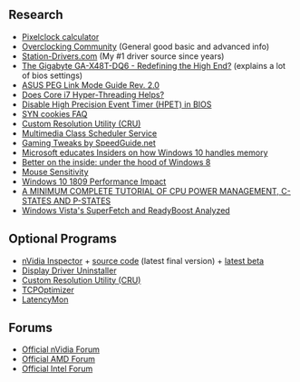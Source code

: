 ## Research
* [Pixelclock calculator](https://www.monitortests.com/pixelclock.php)
* [Overclocking Community](http://www.overclock.net/) (General good basic and advanced info)
* [Station-Drivers.com](http://www.station-drivers.com/) (My #1 driver source since years)
* [The Gigabyte GA-X48T-DQ6 - Redefining the High End?](http://www.anandtech.com/show/2410/13) (explains a lot of bios settings)
* [ASUS PEG Link Mode Guide Rev. 2.0](http://www.techarp.com/showarticle.aspx?artno=248&pgno=0)
* [Does Core i7 Hyper-Threading Helps?](http://vr-zone.com/articles/does-core-i7-hyper-threading-helps-/6160.html?doc=6160)
* [Disable High Precision Event Timer (HPET) in BIOS](http://forums.guru3d.com/showpost.php?p=3770113&postcount=2)
* [SYN cookies FAQ](http://cr.yp.to/syncookies.html)
* [Custom Resolution Utility (CRU)](http://www.monitortests.com/forum/Thread-Custom-Resolution-Utility-CRU)
* [Multimedia Class Scheduler Service](https://msdn.microsoft.com/en-us/library/windows/desktop/ms684247(v=vs.85).aspx)
* [Gaming Tweaks by SpeedGuide.net](http://www.speedguide.net/articles/gaming-tweaks-5812)
* [Microsoft educates Insiders on how Windows 10 handles memory](https://www.onmsft.com/news/microsoft-educates-insiders-windows-10-handles-memory)
* [Better on the inside: under the hood of Windows 8](https://arstechnica.com/information-technology/2012/10/better-on-the-inside-under-the-hood-of-windows-8/2/)
* [Mouse Sensitivity](https://www.mouse-sensitivity.com)
* [Windows 10 1809 Performance Impact](https://www.ict-r.com/windows-10-1809-performance-impact/)
* [A MINIMUM COMPLETE TUTORIAL OF CPU POWER MANAGEMENT, C-STATES AND P-STATES](https://metebalci.com/blog/a-minimum-complete-tutorial-of-cpu-power-management-c-states-and-p-states/)
* [Windows Vista's SuperFetch and ReadyBoost Analyzed](https://www.tomshardware.com/reviews/windows-vista-superfetch-and-readyboostanalyzed,1532-2.html)

## Optional Programs
* [nVidia Inspector](http://download.orbmu2k.de/files/nvidiaInspector.zip) + [source code](https://github.com/Orbmu2k/nvidiaProfileInspector) (latest final version) + [latest beta](https://ci.appveyor.com/project/Orbmu2k/nvidiaprofileinspector)
* [Display Driver Uninstaller](https://www.wagnardsoft.com/)
* [Custom Resolution Utility (CRU)](https://www.monitortests.com/forum/Thread-Custom-Resolution-Utility-CRU)
* [TCPOptimizer](http://www.speedguide.net/files/TCPOptimizer.exe)
* [LatencyMon](http://www.resplendence.com/latencymon)

## Forums
* [Official nVidia Forum](https://forums.geforce.com/)
* [Official AMD Forum](https://community.amd.com/community/support-forums/general-discussion)
* [Official Intel Forum](https://forums.intel.com/s/?language=en_US) 
